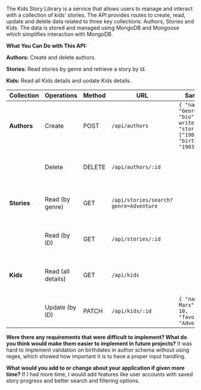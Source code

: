 The Kids Story Library is a service that allows users to manage and interact with a collection of kids' stories. 
The API provides routes to create, read, update and delete data related to three key collections: Authors, Stories and Kids. 
The data is stored and managed using MongoDB and Mongoose which simplifies interaction with MongoDB.


**What You Can Do with This API:**

**Authors:** Create and delete authors.

**Stories:** Read stories by genre and retrieve a story by id.

**Kids:** Read all Kids details and uodate Kids details.


| **Collection** | **Operations**           | **Method** | **URL**                                                | **Sample Data**                                         | **Description**                                   |
|----------------|--------------------------|------------|--------------------------------------------------------|---------------------------------------------------------|---------------------------------------------------|
| **Authors**    | Create                   | POST       | `/api/authors`                                          | `{ "name": "George Orwell", "bio": "English writer", "stories": ["1984"], "birthDate": "1903-06-25" }` | Adds a new author to the database.               |
|                | Delete                   | DELETE     | `/api/authors/:id`                                      |                                  | Deletes an author by their unique ID.            |
| **Stories**    | Read (by genre)          | GET        | `/api/stories/search?genre=Adventure`                   |                            | Retrieves stories filtered by a specific genre.  |
|                | Read (by ID)             | GET        | `/api/stories/:id`                                      |                                | Retrieves a specific story by its unique ID.     |
| **Kids**       | Read (all details)       | GET        | `/api/kids`                                            |                | Retrieves details of all kids in the database.   |
|                | Update (by ID)           | PATCH      | `/api/kids/:id`                                         | `{ "name": "Karl Marx", "age": 10, "favoriteGenre": "Adventure" }` | Updates details of a kid by their unique ID.     |


**Were there any requirements that were difficult to implement? What do you think would make them easier to implement in future projects?**
It was hard to implement validation on birthdates in author schema without using regex, which showed how important it is to have a proper input handling.

**What would you add to or change about your application if given more time?**
If I had more time, I would add features like user accounts with saved story progress and better search and filtering options.


